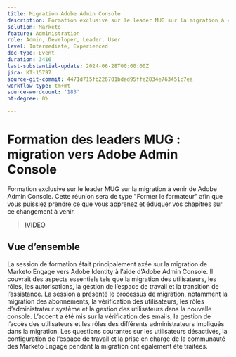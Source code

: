 ```yaml
---
title: Migration Adobe Admin Console
description: Formation exclusive sur le leader MUG sur la migration à venir de Adobe Admin Console. Cette réunion sera de type "Former le formateur" afin que vous puissiez prendre ce que vous apprenez et éduquer vos chapitres sur ce changement à venir.
solution: Marketo
feature: Administration
role: Admin, Developer, Leader, User
level: Intermediate, Experienced
doc-type: Event
duration: 3416
last-substantial-update: 2024-06-28T00:00:00Z
jira: KT-15797
source-git-commit: 4471d715fb226701bdad95ffe2834e763451c7ea
workflow-type: tm+mt
source-wordcount: '183'
ht-degree: 0%

---
```



# Formation des leaders MUG : migration vers Adobe Admin Console

Formation exclusive sur le leader MUG sur la migration à venir de Adobe Admin Console. Cette réunion sera de type &quot;Former le formateur&quot; afin que vous puissiez prendre ce que vous apprenez et éduquer vos chapitres sur ce changement à venir.

>[!VIDEO](https://video.tv.adobe.com/v/3430626/?learn=on)

## Vue d’ensemble

La session de formation était principalement axée sur la migration de Marketo Engage vers Adobe Identity à l’aide d’Adobe Admin Console. Il couvrait des aspects essentiels tels que la migration des utilisateurs, les rôles, les autorisations, la gestion de l’espace de travail et la transition de l’assistance. La session a présenté le processus de migration, notamment la migration des abonnements, la vérification des utilisateurs, les rôles d’administrateur système et la gestion des utilisateurs dans la nouvelle console. L’accent a été mis sur la vérification des emails, la gestion de l’accès des utilisateurs et les rôles des différents administrateurs impliqués dans la migration. Les questions courantes sur les utilisateurs désactivés, la configuration de l’espace de travail et la prise en charge de la communauté des Marketo Engage pendant la migration ont également été traitées.